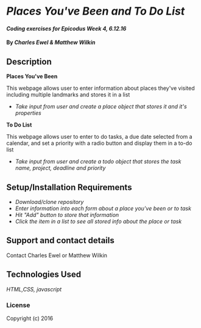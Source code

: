 # _Places You've Been and To Do List_

#### _Coding exercises for Epicodus Week 4, 6.12.16_

#### By _**Charles Ewel & Matthew Wilkin**_

## Description

**Places You've Been**

This webpage allows user to enter information about places they've visited including multiple landmarks and stores it in a list

* _Take input from user and create a place object that stores it and it's properties_

**To Do List**

This webpage allows user to enter to do tasks, a due date selected from a calendar, and set a priority with a radio button and display them in a to-do list

* _Take input from user and create a todo object that stores the task name, project, deadline and priority_

## Setup/Installation Requirements

* _Download/clone repository_
* _Enter information into each form about a place you've been or to task_
* _Hit "Add" button to store that information_
* _Click the item in a list to see all stored info about the place or task_

## Support and contact details

Contact Charles Ewel or Matthew Wilkin

## Technologies Used

_HTML,CSS, javascript_

### License

Copyright (c) 2016
